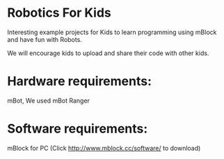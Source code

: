 # Robotics For Kids

Interesting example projects for Kids to learn programming using mBlock and have fun with Robots.

We will encourage kids to upload and share their code with other kids. 


# Hardware requirements:
mBot, We used mBot Ranger

# Software requirements:
mBlock for PC (Click http://www.mblock.cc/software/ to download)
